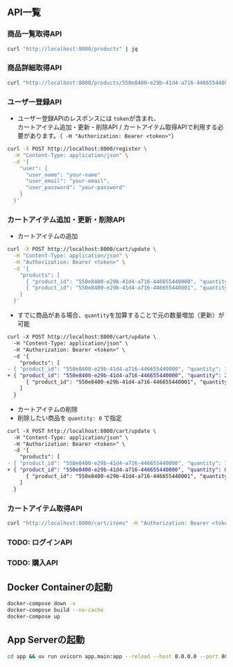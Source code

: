 
## API一覧

### 商品一覧取得API
```bash
curl "http://localhost:8000/products" | jq
```

### 商品詳細取得API
```bash
curl "http://localhost:8000/products/550e8400-e29b-41d4-a716-446655440000" | jq
```

### ユーザー登録API
- ユーザー登録APIのレスポンスには `token`が含まれ、<br>カートアイテム追加・更新・削除API / カートアイテム取得APIで利用する必要があります。（` -H "Authorization: Bearer <token>"`）
```bash
curl -X POST http://localhost:8000/register \
  -H "Content-Type: application/json" \
  -d '{
    "user": {
      "user_name": "your-name"
      "user_email": "your-email",
      "user_password": "your-password"
    }
  }'
```

### カートアイテム追加・更新・削除API

- カートアイテムの追加
```bash
curl -X POST http://localhost:8000/cart/update \
  -H "Content-Type: application/json" \
  -H "Authorization: Bearer <token>" \
  -d '{
    "products": [
      { "product_id": "550e8400-e29b-41d4-a716-446655440000", "quantity": 1 },
      { "product_id": "550e8400-e29b-41d4-a716-446655440001", "quantity": 2 }
    ]
  }'
```
  - すでに商品がある場合、`quantity`を加算することで元の数量増加（更新）が可能

```diff
curl -X POST http://localhost:8000/cart/update \
  -H "Content-Type: application/json" \
  -H "Authorization: Bearer <token>" \
  -d '{
    "products": [
- { "product_id": "550e8400-e29b-41d4-a716-446655440000", "quantity": 1 },
+ { "product_id": "550e8400-e29b-41d4-a716-446655440000", "quantity": 2 }
      { "product_id": "550e8400-e29b-41d4-a716-446655440001", "quantity": 2 }
    ]
  }
```

- カートアイテムの削除
 - 削除したい商品を `quantity: 0` で指定
```diff
curl -X POST http://localhost:8000/cart/update \
  -H "Content-Type: application/json" \
  -H "Authorization: Bearer <token>" \
  -d '{
    "products": [
- { "product_id": "550e8400-e29b-41d4-a716-446655440000", "quantity": 1 },
+ { "product_id": "550e8400-e29b-41d4-a716-446655440000", "quantity": 0 }
      { "product_id": "550e8400-e29b-41d4-a716-446655440001", "quantity": 2 }
    ]
  }
```

### カートアイテム取得API
```bash
curl "http://localhost:8000/cart/items" -H "Authorization: Bearer <token>" | jq
```

### TODO: ログインAPI

### TODO: 購入API



## Docker Containerの起動
```bash
docker-compose down -v
docker-compose build --no-cache
docker-compose up
```

## App Serverの起動
```bash
cd app && uv run uvicorn app.main:app --reload --host 0.0.0.0 --port 8000
```